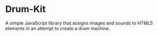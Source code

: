 # Drum-Kit
A simple JavaScript library that assigns images and sounds to HTML5 elements in an attempt to create a drum machine.
